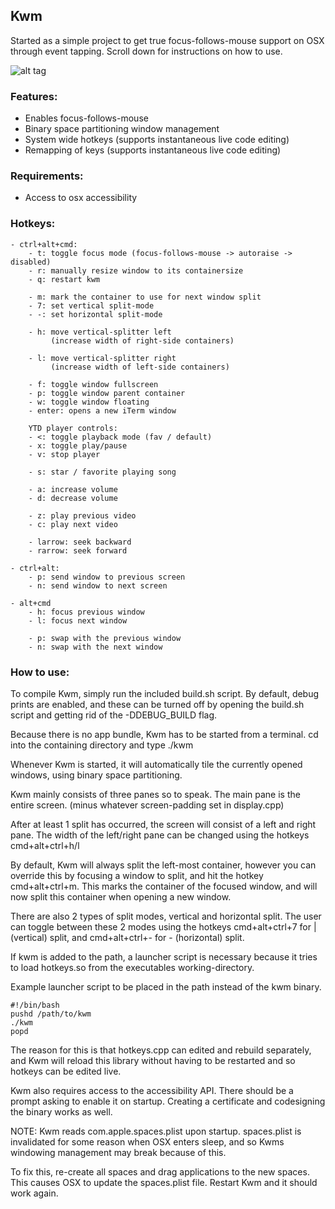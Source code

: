 ## Kwm

Started as a simple project to get true focus-follows-mouse support on OSX through event tapping.
Scroll down for instructions on how to use.

![alt tag](https://cloud.githubusercontent.com/assets/6175959/11104379/a4271a1e-88c8-11e5-805e-5d3e0e83d267.png)

### Features:
- Enables focus-follows-mouse
- Binary space partitioning window management
- System wide hotkeys (supports instantaneous live code editing)
- Remapping of keys (supports instantaneous live code editing)

### Requirements:
- Access to osx accessibility

### Hotkeys:
    - ctrl+alt+cmd:
        - t: toggle focus mode (focus-follows-mouse -> autoraise -> disabled)
        - r: manually resize window to its containersize
        - q: restart kwm

        - m: mark the container to use for next window split
        - 7: set vertical split-mode
        - -: set horizontal split-mode

        - h: move vertical-splitter left
             (increase width of right-side containers)

        - l: move vertical-splitter right
             (increase width of left-side containers)

        - f: toggle window fullscreen
        - p: toggle window parent container
        - w: toggle window floating
        - enter: opens a new iTerm window

        YTD player controls:
        - <: toggle playback mode (fav / default)
        - x: toggle play/pause
        - v: stop player

        - s: star / favorite playing song

        - a: increase volume
        - d: decrease volume
        
        - z: play previous video
        - c: play next video

        - larrow: seek backward
        - rarrow: seek forward

    - ctrl+alt:
        - p: send window to previous screen
        - n: send window to next screen

    - alt+cmd
        - h: focus previous window
        - l: focus next window

        - p: swap with the previous window
        - n: swap with the next window

### How to use:

To compile Kwm, simply run the included build.sh script.
By default, debug prints are enabled, and these can be turned
off by opening the build.sh script and getting rid of the -DDEBUG_BUILD flag.

Because there is no app bundle, Kwm has to be started from
a terminal. cd into the containing directory and type ./kwm

Whenever Kwm is started, it will automatically tile the currently
opened windows, using binary space partitioning.

Kwm mainly consists of three panes so to speak. The main pane is the entire screen.
(minus whatever screen-padding set in display.cpp)

After at least 1 split has occurred, the screen will consist of a left and right pane.
The width of the left/right pane can be changed using the hotkeys cmd+alt+ctrl+h/l

By default, Kwm will always split the left-most container, however you can override this
by focusing a window to split, and hit the hotkey cmd+alt+ctrl+m.
This marks the container of the focused window, and will now split this container
when opening a new window.

There are also 2 types of split modes, vertical and horizontal split.
The user can toggle between these 2 modes using the hotkeys
cmd+alt+ctrl+7 for | (vertical) split, and cmd+alt+ctrl+- for - (horizontal) split.

If kwm is added to the path, a launcher script is necessary
because it tries to load hotkeys.so from the executables working-directory.

Example launcher script to be placed in the path instead of the kwm binary.

    #!/bin/bash
    pushd /path/to/kwm
    ./kwm
    popd

The reason for this is that hotkeys.cpp can edited and rebuild separately,
and Kwm will reload this library without having to be restarted and so
hotkeys can be edited live.

Kwm also requires access to the accessibility API.
There should be a prompt asking to enable it on startup.
Creating a certificate and codesigning the binary works as well.

NOTE:
Kwm reads com.apple.spaces.plist upon startup.
spaces.plist is invalidated for some reason when OSX
enters sleep, and so Kwms windowing management may break
because of this.

To fix this, re-create all spaces and drag applications to the new spaces.
This causes OSX to update the spaces.plist file.
Restart Kwm and it should work again.
